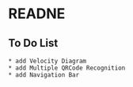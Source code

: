 #  READNE
## To Do List

    * add Velocity Diagram
    * add Multiple QRCode Recognition
    * add Navigation Bar

